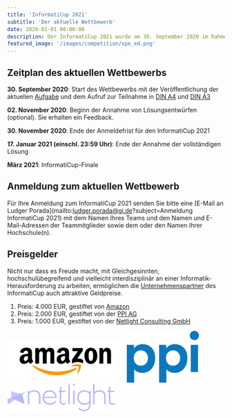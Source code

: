 ```yaml
---
title: 'InformatiCup 2021'
subtitle: 'Der aktuelle Wettbewerb'
date: 2020-01-01 00:00:00
description: Der InformatiCup 2021 wurde am 30. September 2020 im Rahmen der Jahrestagung der Gesellschaft für Informatik im Weizenbaum Institut in Berlin gestartet.
featured_image: '/images/competition/spe_ed.png'
---
```


## Zeitplan des aktuellen Wettbewerbs ##

**30\. September 2020**: Start des Wettbewerbs mit der Veröffentlichung der aktuellen [Aufgabe](/challenges/spe-ed) und dem Aufruf zur Teilnahme in [DIN A4](https://github.com/InformatiCup/InformatiCup2021/blob/master/call_for_participation_a4.pdf) und [DIN A3](https://github.com/InformatiCup/InformatiCup2021/blob/master/call_for_participation_a3.pdf)

**02\. November 2020**: Beginn der Annahme von Lösungsentwürfen (optional). Sie erhalten ein Feedback.

**30\. November 2020**: Ende der Anmeldefrist für den InformatiCup 2021

**17\. Januar 2021 (einschl. 23:59 Uhr)**: Ende der Annahme der vollständigen Lösung

**März 2021**: InformatiCup-Finale

## Anmeldung zum aktuellen Wettbewerb ##

Für Ihre Anmeldung zum InformatiCup 2021 senden Sie bitte eine [E-Mail an Ludger Porada](mailto:ludger.porada@gi.de?subject=Anmeldung InformatiCup 2021) mit dem Namen Ihres Teams und den Namen und E-Mail-Adressen der Teammitglieder sowie dem oder den Namen Ihrer Hochschule(n).

## Preisgelder ##

Nicht nur dass es Freude macht, mit Gleichgesinnten, hochschulübegreifend und vielleicht interdisziplinär an einer Informatik-Herausforderung zu arbeiten, ermöglichen die [Unternehmenspartner](/sponsors) des InformatiCup auch attraktive Geldpreise.

1. Preis: 4.000 EUR, gestiftet von [Amazon](https://www.amazon.jobs/)
2. Preis: 2.000 EUR, gestiftet von der [PPI AG](https://www.ppi.de/)
3. Preis: 1.000 EUR, gestiftet von der [Netlight Consulting GmbH](https://www.netlight.com/)

<div class="gallery" data-columns="1">
  <img src="/images/sponsors/amazon.jpg">
  <img src="/images/sponsors/ppi.png">
  <img src="/images/sponsors/netlight.png">
</div>
